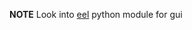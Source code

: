 **NOTE**
Look into [eel](https://dev.to/yash_makan/4-ways-to-create-modern-gui-in-python-in-easiest-way-possible-5e0e) python module for gui